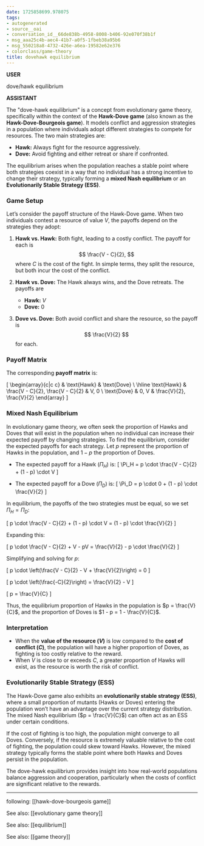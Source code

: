 ```yaml
---
date: 1725858699.978075
tags:
- autogenerated
- source__oai
- conversation_id__66de838b-4958-8008-b406-92e070f38b1f
- msg_aaa25c4b-aec4-41b7-a0f5-1fbeb38a95b6
- msg_550218a8-4732-426e-a6ea-19582e62e376
- colorclass/game-theory
title: dovehawk equilibrium
---
```


**USER**

dove/hawk equilibrium


**ASSISTANT**

The "dove-hawk equilibrium" is a concept from evolutionary game theory, specifically within the context of the **Hawk-Dove game** (also known as the **Hawk-Dove-Bourgeois game**). It models conflict and aggression strategies in a population where individuals adopt different strategies to compete for resources. The two main strategies are:

- **Hawk:** Always fight for the resource aggressively.
- **Dove:** Avoid fighting and either retreat or share if confronted.

The equilibrium arises when the population reaches a stable point where both strategies coexist in a way that no individual has a strong incentive to change their strategy, typically forming a **mixed Nash equilibrium** or an **Evolutionarily Stable Strategy (ESS)**.

### Game Setup

Let’s consider the payoff structure of the Hawk-Dove game. When two individuals contest a resource of value $V$, the payoffs depend on the strategies they adopt:

1. **Hawk vs. Hawk:** Both fight, leading to a costly conflict. The payoff for each is
   $$ \frac{V - C}{2}, $$
   where $C$ is the cost of the fight. In simple terms, they split the resource, but both incur the cost of the conflict. 

2. **Hawk vs. Dove:** The Hawk always wins, and the Dove retreats. The payoffs are
   - **Hawk:** $V$
   - **Dove:** $0$

3. **Dove vs. Dove:** Both avoid conflict and share the resource, so the payoff is
   $$ \frac{V}{2} $$ for each.

### Payoff Matrix

The corresponding **payoff matrix** is:

\[
\begin{array}{c|c c}
& \text{Hawk} & \text{Dove} \\
\hline
\text{Hawk} & \frac{V - C}{2}, \frac{V - C}{2} & V, 0 \\
\text{Dove} & 0, V & \frac{V}{2}, \frac{V}{2}
\end{array}
\]

### Mixed Nash Equilibrium

In evolutionary game theory, we often seek the proportion of Hawks and Doves that will exist in the population when no individual can increase their expected payoff by changing strategies. To find the equilibrium, consider the expected payoffs for each strategy. Let $p$ represent the proportion of Hawks in the population, and $1-p$ the proportion of Doves.

- The expected payoff for a Hawk ($\Pi_H$) is:
  \[
  \Pi_H = p \cdot \frac{V - C}{2} + (1 - p) \cdot V
  \]

- The expected payoff for a Dove ($\Pi_D$) is:
  \[
  \Pi_D = p \cdot 0 + (1 - p) \cdot \frac{V}{2}
  \]

In equilibrium, the payoffs of the two strategies must be equal, so we set $\Pi_H = \Pi_D$:

\[
p \cdot \frac{V - C}{2} + (1 - p) \cdot V = (1 - p) \cdot \frac{V}{2}
\]

Expanding this:

\[
p \cdot \frac{V - C}{2} + V - pV = \frac{V}{2} - p \cdot \frac{V}{2}
\]

Simplifying and solving for $p$:

\[
p \cdot \left(\frac{V - C}{2} - V + \frac{V}{2}\right) = 0
\]

\[
p \cdot \left(\frac{-C}{2}\right) = \frac{V}{2} - V
\]

\[
p = \frac{V}{C}
\]

Thus, the equilibrium proportion of Hawks in the population is $p = \frac{V}{C}$, and the proportion of Doves is $1 - p = 1 - \frac{V}{C}$.

### Interpretation

- When the **value of the resource ($V$)** is low compared to the **cost of conflict ($C$)**, the population will have a higher proportion of Doves, as fighting is too costly relative to the reward.
- When $V$ is close to or exceeds $C$, a greater proportion of Hawks will exist, as the resource is worth the risk of conflict.

### Evolutionarily Stable Strategy (ESS)

The Hawk-Dove game also exhibits an **evolutionarily stable strategy (ESS)**, where a small proportion of mutants (Hawks or Doves) entering the population won’t have an advantage over the current strategy distribution. The mixed Nash equilibrium ($p = \frac{V}{C}$) can often act as an ESS under certain conditions.

If the cost of fighting is too high, the population might converge to all Doves. Conversely, if the resource is extremely valuable relative to the cost of fighting, the population could skew toward Hawks. However, the mixed strategy typically forms the stable point where both Hawks and Doves persist in the population.

The dove-hawk equilibrium provides insight into how real-world populations balance aggression and cooperation, particularly when the costs of conflict are significant relative to the rewards.


---


following: [[hawk-dove-bourgeois game]]

See also: [[evolutionary game theory]]


See also: [[equilibrium]]


See also: [[game theory]]